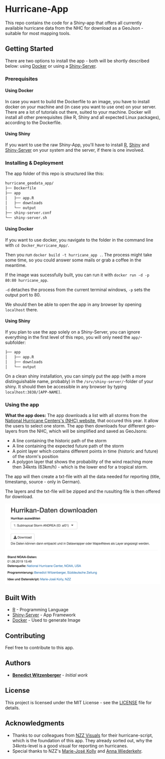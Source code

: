 # Hurricane-App

This repo contains the code for a Shiny-app that offers all currently available hurricane data from the NHC for download as a GeoJson - suitable for most mapping tools.

## Getting Started

There are two options to install the app - both will be shortly described below: using [Docker](https://www.docker.com/) or using a [Shiny-Server](https://www.rstudio.com/products/shiny/download-server/).

### Prerequisites

#### Using Docker

In case you want to build the Dockerfile to an image, you have to install docker on your machine and (in case you want to use one) on your server. There are a lot of tutorials out there, suited to your machine. Docker will install all other prerequisites (like R, Shiny and all expected Linux packages), according to the Dockerfile.

#### Using Shiny

If you want to use the raw Shiny-App, you'll have to install [R](https://www.r-project.org/), [Shiny](https://shiny.rstudio.com/) and [Shiny-Server](https://www.rstudio.com/products/shiny/download-server/) on your system and the server, if there is one involved.

### Installing & Deployment

The app folder of this repo is structured like this:

```
hurricane_geodata_app/
├── Dockerfile
├── app
│   ├── app.R
│   ├── downloads
│   └── output
├── shiny-server.conf
└── shiny-server.sh
```

#### Using Docker

If you want to use docker, you navigate to the folder in the command line with `cd Docker_Hurricane_App/`. 

Then you run `docker build -t hurricane_app .`. The process might take some time, so you could answer some mails or grab a coffee in the meantime.

If the image was sucessfully built, you can run it with `docker run -d -p 80:80 hurricane_app`. 

`-d` detaches the process from the current terminal windows, `-p` sets the output port to 80. 

We should then be able to open the app in any browser by opening `localhost` there.

#### Using Shiny

If you plan to use the app solely on a Shiny-Server, you can ignore everything in the first level of this repo, you will only need the `app/`-subfolder:

```
├── app
│   ├── app.R
│   ├── downloads
│   └── output
```

On a clean shiny installation, you can simply put the app (with a more distinguishable name, probably) in the `/srv/shiny-server/`-folder of your shiny. It should then be accessible in any browser by typing `localhost:3838/[APP-NAME]`.

### Using the app

**What the app does:** The app downloads a list with all storms from the [National Hurricane Centers's (NHC) website](https://www.nhc.noaa.gov/gis/), that occured this year. It allow the users to select one storm. The app then downloads four different geo-layers from the NHC, which will be simplified and saved as GeoJsons:

* A line containing the historic path of the storm
* A line containing the expected future path of the storm
* A point layer which contains different points in time (historic and future) of the storm's position
* A polygon layer that shows the probability of the wind reaching more then 34knts (63km/h) - which is the lower end for a tropical storm.

The app will then create a txt-file with all the data needed for reporting (title, timestamp, source - only in German).

The layers and the txt-file will be zipped and the rusulting file is then offered for download.

![A screenshot from the running app.](app.png)

## Built With

* [R](https://www.r-project.org/) - Programming Language
* [Shiny-Server](https://www.rstudio.com/products/shiny/download-server/) - App Framework
* [Docker](https://www.docker.com/) - Used to generate Image

## Contributing

Feel free to contribute to this app.

## Authors

* **[Benedict Witzenberger](mailto:benedict.witzenberger@sz.de)** - *Initial work*

## License

This project is licensed under the MIT License - see the [LICENSE](LICENSE) file for details.

## Acknowledgments

* Thanks to our colleagues from [NZZ Visuals](https://github.com/nzzdev/st-methods/tree/master/1825-hurrikan%20kartenmethodik) for their hurricane-script, which is the foundation of this app. They already sorted out, why the 34knts-level is a good visual for reporting on hurricanes. 
* Special thanks to NZZ's [Marie-José Kolly](https://github.com/mkolly) and [Anna Wiederkehr](https://twitter.com/wiederkehra).
